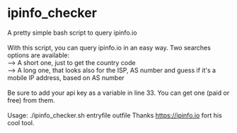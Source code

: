 # ipinfo_checker
A pretty simple bash script to query ipinfo.io<br>
<br>
With this script, you can query ipinfo.io in an easy way.
Two searches options are available:<br>
--> A short one, just to get the country code<br>
--> A long one, that looks also for the ISP, AS number and guess if it's a mobile IP address, based on AS number<br>
<br>
Be sure to add your api key as a variable in line 33.
You can get one (paid or free) from them.<br>
<br>
Usage: ./ipinfo_checker.sh entryfile outfile
Thanks https://ipinfo.io fort his cool tool.
